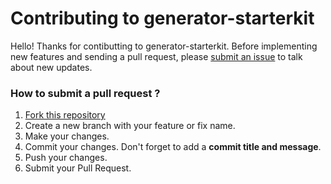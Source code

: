 # Contributing to generator-starterkit

Hello! Thanks for contibutting to generator-starterkit. Before implementing new features and sending a pull request, please [submit an issue](https://github.com/carloscuesta/generator-starterkit/issues/new) to talk about new updates.

### How to submit a pull request ?

1. [Fork this repository](https://github.com/carloscuesta/hyperterm-materialshell/fork)
2. Create a new branch with your feature or fix name.
3. Make your changes.
4. Commit your changes. Don't forget to add a **commit title and message**.
5. Push your changes.
6. Submit your Pull Request.
